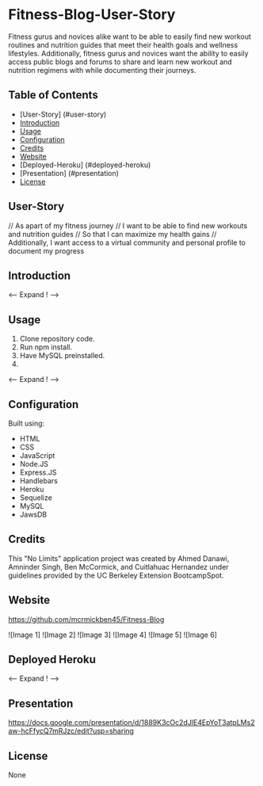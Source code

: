 # Fitness-Blog-User-Story

Fitness gurus and novices alike want to be able to easily find new workout routines and nutrition guides that meet their health goals and wellness lifestyles. Additionally, fitness gurus and novices want the ability to easily access public blogs and forums to share and learn new workout and nutrition regimens with while documenting their journeys.

## Table of Contents

- [User-Story] (#user-story)
- [Introduction](#introduction)
- [Usage](#usage)
- [Configuration](#configuration)
- [Credits](#credits)
- [Website](#website)
- [Deployed-Heroku] (#deployed-heroku)
- [Presentation] (#presentation)
- [License](#license)

## User-Story

// As apart of my fitness journey 
// I want to be able to find new workouts and nutrition guides
// So that I can maximize my health gains
// Additionally, I want access to a virtual community and personal profile to document my progress

## Introduction
<-- Expand ! -->


## Usage
1. Clone repository code.
2. Run npm install.
3. Have MySQL preinstalled.
4. 

<-- Expand ! -->

## Configuration
Built using:
- HTML
- CSS
- JavaScript
- Node.JS
- Express.JS
- Handlebars
- Heroku
- Sequelize
- MySQL
- JawsDB

## Credits 

This "No Limits" application project was created by Ahmed Danawi, Amninder Singh, Ben McCormick, and Cuitlahuac Hernandez under guidelines provided by the UC Berkeley Extension BootcampSpot. 

## Website
https://github.com/mcrmickben45/Fitness-Blog

![Image 1]
![Image 2]
![Image 3]
![Image 4]
![Image 5]
![Image 6]

## Deployed Heroku

<-- Expand ! -->

## Presentation
https://docs.google.com/presentation/d/1889K3cOc2dJlE4EpYoT3atpLMs2aw-hcFfycQ7mRJzc/edit?usp=sharing

## License
None
